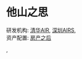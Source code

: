 # 他山之思
研发机构: [清华AIR](https://mp.weixin.qq.com/s/JKx1Duvyyvqg6htiKrO36A), [深圳AIRS](http://sz.people.com.cn/n2/2020/1014/c202846-34349487.html),  
资产配置: [房产之后](https://www.bilibili.com/video/BV1wA411j71y)


[](), []()

